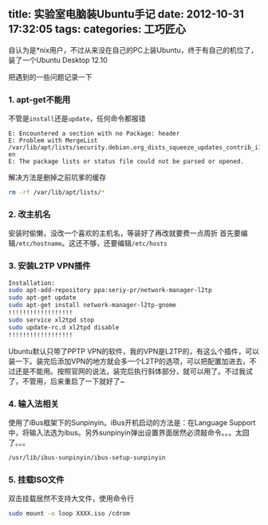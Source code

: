 title: 实验室电脑装Ubuntu手记
date: 2012-10-31 17:32:05
tags:
categories: 工巧匠心
---

自认为是*nix用户，不过从来没在自己的PC上装Ubuntu，终于有自己的机位了，装了一个Ubuntu Desktop 12.10

把遇到的一些问题记录一下

### 1. apt-get不能用 
 
不管是`install`还是`update`，任何命令都报错

```plain
E: Encountered a section with no Package: header
E: Problem with MergeList /var/lib/apt/lists/security.debian.org_dists_squeeze_updates_contrib_i18n_Translation-en
E: The package lists or status file could not be parsed or opened.
```

解决方法是删掉之前坑爹的缓存

```bash
rm -rf /var/lib/apt/lists/*
```

<!--more-->

### 2. 改主机名

安装时偷懒，没改一个喜欢的主机名，等装好了再改就要费一点周折
首先要编辑`/etc/hostname`。这还不够，还要编辑`/etc/hosts`

### 3. 安装L2TP VPN插件

```bash
Installation:
sudo apt-add-repository ppa:seriy-pr/network-manager-l2tp
sudo apt-get update
sudo apt-get install network-manager-l2tp-gnome
!!!!!!!!!!!!!!!!!!
sudo service xl2tpd stop
sudo update-rc.d xl2tpd disable
!!!!!!!!!!!!!!!!!!
```

Ubuntu默认只带了PPTP VPN的软件，我的VPN是L2TP的，有这么个插件，可以装一下。装完后添加VPN的地方就会多一个L2TP的选项，可以把配置加进去，不过还是不能用。按照官网的说法，装完后执行斜体部分，就可以用了。不过我试了，不管用，后来重启了一下就好了~

### 4. 输入法相关

使用了iBus框架下的Sunpinyin。iBus开机启动的方法是：在Language Support中，将输入法选为ibus。另外sunpinyin弹出设置界面居然必须敲命令。。。太囧了。。。

```bash
/usr/lib/ibus-sunpinyin/ibus-setup-sunpinyin
```

### 5. 挂载ISO文件

双击挂载居然不支持大文件，使用命令行

```bash
sudo mount -o loop XXXX.iso /cdrom
```
